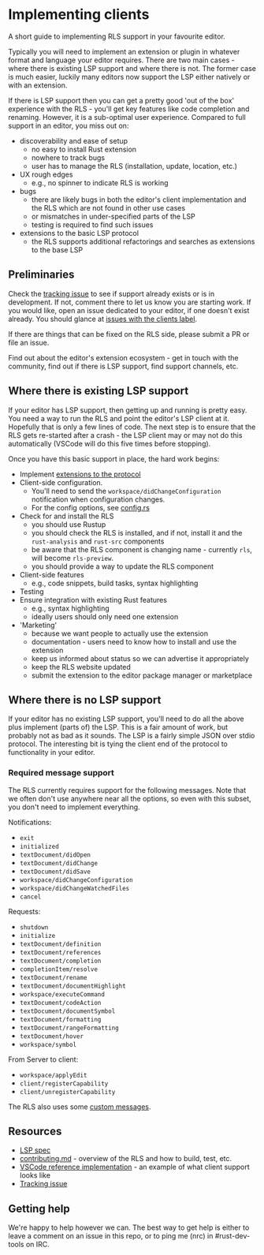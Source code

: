 # Implementing clients

A short guide to implementing RLS support in your favourite editor.

Typically you will need to implement an extension or plugin in whatever format
and language your editor requires. There are two main cases - where there is
existing LSP support and where there is not. The former case is much easier,
luckily many editors now support the LSP either natively or with an extension.

If there is LSP support then you can get a pretty good 'out of the box' experience with the RLS - you'll get key features like code completion and renaming. However, it is a sub-optimal user experience. Compared to full support in an editor, you miss out on:

* discoverability and ease of setup
  - no easy to install Rust extension
  - nowhere to track bugs
  - user has to manage the RLS (installation, update, location, etc.)
* UX rough edges
  - e.g., no spinner to indicate RLS is working
* bugs
  - there are likely bugs in both the editor's client implementation and the RLS which are not found in other use cases
  - or mismatches in under-specified parts of the LSP
  - testing is required to find such issues
* extensions to the basic LSP protocol
  - the RLS supports additional refactorings and searches as extensions to the base LSP


## Preliminaries

Check the [tracking issue](https://github.com/rust-lang/rls/issues/87)
to see if support already exists or is in development. If not, comment there to
let us know you are starting work. If you would like, open an issue dedicated to
your editor, if one doesn't exist already. You should glance at
[issues with the clients label](https://github.com/rust-lang/rls/issues?q=is%3Aopen+is%3Aissue+label%3Aclients).

If there are things that can be fixed on the RLS side, please submit a PR or
file an issue.

Find out about the editor's extension ecosystem - get in touch with the
community, find out if there is LSP support, find support channels, etc.


## Where there is existing LSP support

If your editor has LSP support, then getting up and running is pretty easy. You
need a way to run the RLS and point the editor's LSP client at it. Hopefully
that is only a few lines of code. The next step is to ensure that the RLS gets
re-started after a crash - the LSP client may or may not do this automatically
(VSCode will do this five times before stopping).

Once you have this basic support in place, the hard work begins:

* Implement [extensions to the protocol](https://github.com/rust-lang/rls/blob/master/contributing.md#extensions-to-the-language-server-protocol)
* Client-side configuration.
  - You'll need to send the `workspace/didChangeConfiguration` notification when
    configuration changes.
  - For the config options, see [config.rs](https://github.com/rust-lang/rls/blob/master/src/config.rs#L99-L117)
* Check for and install the RLS
  - you should use Rustup
  - you should check the RLS is installed, and if not, install it and the `rust-analysis` and `rust-src` components
  - be aware that the RLS component is changing name - currently `rls`, will become `rls-preview`.
  - you should provide a way to update the RLS component
* Client-side features
  - e.g., code snippets, build tasks, syntax highlighting
* Testing
* Ensure integration with existing Rust features
  - e.g., syntax highlighting
  - ideally users should only need one extension
* 'Marketing'
  - because we want people to actually use the extension
  - documentation - users need to know how to install and use the extension
  - keep us informed about status so we can advertise it appropriately
  - keep the RLS website updated
  - submit the extension to the editor package manager or marketplace


## Where there is no LSP support

If your editor has no existing LSP support, you'll need to do all the above plus
implement (parts of) the LSP. This is a fair amount of work, but probably not as
bad as it sounds. The LSP is a fairly simple JSON over stdio protocol. The
interesting bit is tying the client end of the protocol to functionality in your
editor.


### Required message support

The RLS currently requires support for the following messages. Note that we
often don't use anywhere near all the options, so even with this subset, you
don't need to implement everything.

Notifications:

* `exit`
* `initialized`
* `textDocument/didOpen`
* `textDocument/didChange`
* `textDocument/didSave`
* `workspace/didChangeConfiguration`
* `workspace/didChangeWatchedFiles`
* `cancel`

Requests:

* `shutdown`
* `initialize`
* `textDocument/definition`
* `textDocument/references`
* `textDocument/completion`
* `completionItem/resolve`
* `textDocument/rename`
* `textDocument/documentHighlight`
* `workspace/executeCommand`
* `textDocument/codeAction`
* `textDocument/documentSymbol`
* `textDocument/formatting`
* `textDocument/rangeFormatting`
* `textDocument/hover`
* `workspace/symbol`

From Server to client:

* `workspace/applyEdit`
* `client/registerCapability`
* `client/unregisterCapability`

The RLS also uses some [custom messages](https://github.com/rust-lang/rls/blob/master/contributing.md#extensions-to-the-language-server-protocol).


## Resources

* [LSP spec](https://github.com/Microsoft/language-server-protocol/blob/master/protocol.md)
* [contributing.md](contributing.md) - overview of the RLS and how to build, test, etc.
* [VSCode reference implementation](https://github.com/rust-lang/rls-vscode) - an example of what client support looks like
* [Tracking issue](https://github.com/rust-lang/rls/issues/87)


## Getting help

We're happy to help however we can. The best way to get help is either to
leave a comment on an issue in this repo, or to ping me (nrc) in #rust-dev-tools
on IRC.
